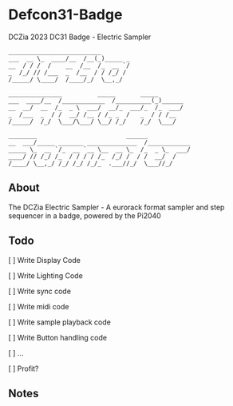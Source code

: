 # Defcon31-Badge
DCZia 2023 DC31 Badge - Electric Sampler

```
__________________________
___  __ \_  ____/__  /__(_)_____ _
__  / / /  /    __  /__  /_  __ `/
_  /_/ // /___  _  /__  / / /_/ /
/_____/ \____/  /____/_/  \__,_/

_______________          _____       _____
___  ____/__  /____________  /__________(_)______
__  __/  __  /_  _ \  ___/  __/_  ___/_  /_  ___/
_  /___  _  / /  __/ /__ / /_ _  /   _  / / /__
/_____/  /_/  \___/\___/ \__/ /_/    /_/  \___/

________                         ______
__  ___/_____ _______ ______________  /____________
_____ \_  __ `/_  __ `__ \__  __ \_  /_  _ \_  ___/
____/ // /_/ /_  / / / / /_  /_/ /  / /  __/  /
/____/ \__,_/ /_/ /_/ /_/_  .___//_/  \___//_/
```


## About
The DCZia Electric Sampler - A eurorack format sampler and step sequencer in a badge, powered by the  Pi2040  


## Todo

[ ] Write Display Code

[ ] Write Lighting Code

[ ] Write sync code

[ ] Write midi code

[ ] Write sample playback code

[ ] Write Button handling code

[ ] ...

[ ] Profit? 


## Notes

